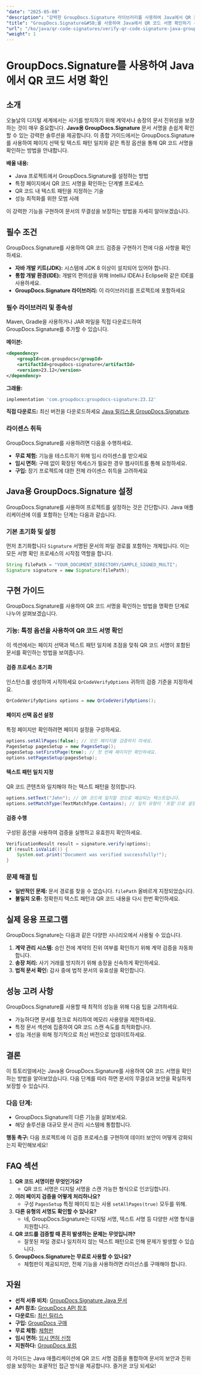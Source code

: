 ```yaml
---
"date": "2025-05-08"
"description": "강력한 GroupDocs.Signature 라이브러리를 사용하여 Java에서 QR 코드 서명을 확인하는 방법을 알아보세요. 이 가이드에서는 설정, 확인 옵션 및 모범 사례를 다룹니다."
"title": "GroupDocs.Signature&#58;를 사용하여 Java에서 QR 코드 서명 확인하기 - 포괄적인 가이드"
"url": "/ko/java/qr-code-signatures/verify-qr-code-signature-java-groupdocs-signature/"
"weight": 1
---
```


# GroupDocs.Signature를 사용하여 Java에서 QR 코드 서명 확인

## 소개

오늘날의 디지털 세계에서는 사기를 방지하기 위해 계약서나 송장의 문서 진위성을 보장하는 것이 매우 중요합니다. **Java용 GroupDocs.Signature** 문서 서명을 손쉽게 확인할 수 있는 강력한 솔루션을 제공합니다. 이 종합 가이드에서는 GroupDocs.Signature를 사용하여 페이지 선택 및 텍스트 패턴 일치와 같은 특정 옵션을 통해 QR 코드 서명을 확인하는 방법을 안내합니다.

**배울 내용:**

- Java 프로젝트에서 GroupDocs.Signature를 설정하는 방법
- 특정 페이지에서 QR 코드 서명을 확인하는 단계별 프로세스
- QR 코드 내 텍스트 패턴을 지정하는 기술
- 성능 최적화를 위한 모범 사례

이 강력한 기능을 구현하여 문서의 무결성을 보장하는 방법을 자세히 알아보겠습니다.

## 필수 조건

GroupDocs.Signature를 사용하여 QR 코드 검증을 구현하기 전에 다음 사항을 확인하세요.

- **자바 개발 키트(JDK):** 시스템에 JDK 8 이상이 설치되어 있어야 합니다.
- **통합 개발 환경(IDE):** 개발의 편의성을 위해 IntelliJ IDEA나 Eclipse와 같은 IDE를 사용하세요.
- **GroupDocs.Signature 라이브러리:** 이 라이브러리를 프로젝트에 포함하세요

### 필수 라이브러리 및 종속성

Maven, Gradle을 사용하거나 JAR 파일을 직접 다운로드하여 GroupDocs.Signature를 추가할 수 있습니다.

**메이븐:**

```xml
<dependency>
    <groupId>com.groupdocs</groupId>
    <artifactId>groupdocs-signature</artifactId>
    <version>23.12</version>
</dependency>
```

**그래들:**

```gradle
implementation 'com.groupdocs:groupdocs-signature:23.12'
```

**직접 다운로드:** 
최신 버전을 다운로드하세요 [Java 릴리스용 GroupDocs.Signature](https://releases.groupdocs.com/signature/java/).

### 라이센스 취득

GroupDocs.Signature를 사용하려면 다음을 수행하세요.

- **무료 체험:** 기능을 테스트하기 위해 임시 라이센스를 받으세요
- **임시 면허:** 구매 없이 확장된 액세스가 필요한 경우 웹사이트를 통해 요청하세요.
- **구입:** 장기 프로젝트에 대한 전체 라이센스 취득을 고려하세요

## Java용 GroupDocs.Signature 설정

GroupDocs.Signature를 사용하여 프로젝트를 설정하는 것은 간단합니다. Java 애플리케이션에 이를 포함하는 단계는 다음과 같습니다.

### 기본 초기화 및 설정

먼저 초기화합니다 `Signature` 서명된 문서의 파일 경로를 포함하는 개체입니다. 이는 모든 서명 확인 프로세스의 시작점 역할을 합니다.

```java
String filePath = "YOUR_DOCUMENT_DIRECTORY/SAMPLE_SIGNED_MULTI";
Signature signature = new Signature(filePath);
```

## 구현 가이드

GroupDocs.Signature를 사용하여 QR 코드 서명을 확인하는 방법을 명확한 단계로 나누어 살펴보겠습니다.

### 기능: 특정 옵션을 사용하여 QR 코드 서명 확인

이 섹션에서는 페이지 선택과 텍스트 패턴 일치에 초점을 맞춰 QR 코드 서명이 포함된 문서를 확인하는 방법을 보여줍니다.

#### 검증 프로세스 초기화

인스턴스를 생성하여 시작하세요 `QrCodeVerifyOptions` 귀하의 검증 기준을 지정하세요.

```java
QrCodeVerifyOptions options = new QrCodeVerifyOptions();
```

#### 페이지 선택 옵션 설정

특정 페이지만 확인하려면 페이지 설정을 구성하세요.

```java
options.setAllPages(false); // 모든 페이지를 검증하지 마세요.
PagesSetup pagesSetup = new PagesSetup();
pagesSetup.setFirstPage(true); // 첫 번째 페이지만 확인하세요.
options.setPagesSetup(pagesSetup);
```

#### 텍스트 패턴 일치 지정

QR 코드 콘텐츠와 일치해야 하는 텍스트 패턴을 정의합니다.

```java
options.setText("John"); // QR 코드에 일치할 것으로 예상되는 텍스트입니다.
options.setMatchType(TextMatchType.Contains); // 일치 유형이 '포함'으로 설정되었습니다.
```

#### 검증 수행

구성된 옵션을 사용하여 검증을 실행하고 유효한지 확인하세요.

```java
VerificationResult result = signature.verify(options);
if (result.isValid()) {
    System.out.print("Document was verified successfully!");
}
```

### 문제 해결 팁

- **일반적인 문제:** 문서 경로를 찾을 수 없습니다. `filePath` 올바르게 지정되었습니다.
- **불일치 오류:** 정확한지 텍스트 패턴과 QR 코드 내용을 다시 한번 확인하세요.

## 실제 응용 프로그램

GroupDocs.Signature는 다음과 같은 다양한 시나리오에서 사용될 수 있습니다.

1. **계약 관리 시스템:** 승인 전에 계약의 진위 여부를 확인하기 위해 계약 검증을 자동화합니다.
2. **송장 처리:** 사기 거래를 방지하기 위해 송장을 신속하게 확인하세요.
3. **법적 문서 확인:** 감사 중에 법적 문서의 유효성을 확인합니다.

## 성능 고려 사항

GroupDocs.Signature를 사용할 때 최적의 성능을 위해 다음 팁을 고려하세요.

- 가능하다면 문서를 청크로 처리하여 메모리 사용량을 제한하세요.
- 특정 문서 섹션에 집중하여 QR 코드 스캔 속도를 최적화합니다.
- 성능 개선을 위해 정기적으로 최신 버전으로 업데이트하세요.

## 결론

이 튜토리얼에서는 Java용 GroupDocs.Signature를 사용하여 QR 코드 서명을 확인하는 방법을 알아보았습니다. 다음 단계를 따라 하면 문서의 무결성과 보안을 확실하게 보장할 수 있습니다. 

### 다음 단계:

- GroupDocs.Signature의 다른 기능을 살펴보세요.
- 해당 솔루션을 대규모 문서 관리 시스템에 통합합니다.

**행동 촉구:** 다음 프로젝트에 이 검증 프로세스를 구현하여 데이터 보안이 어떻게 강화되는지 확인해보세요!

## FAQ 섹션

1. **QR 코드 서명이란 무엇인가요?**
   - QR 코드 서명은 디지털 서명을 스캔 가능한 형식으로 인코딩합니다.
2. **여러 페이지 검증을 어떻게 처리하나요?**
   - 구성 `PagesSetup` 특정 페이지 또는 사용 `setAllPages(true)` 모두를 위해.
3. **다른 유형의 서명도 확인할 수 있나요?**
   - 네, GroupDocs.Signature는 디지털 서명, 텍스트 서명 등 다양한 서명 형식을 지원합니다.
4. **QR 코드를 검증할 때 흔히 발생하는 문제는 무엇입니까?**
   - 잘못된 파일 경로나 일치하지 않는 텍스트 패턴으로 인해 문제가 발생할 수 있습니다.
5. **GroupDocs.Signature는 무료로 사용할 수 있나요?**
   - 체험판이 제공되지만, 전체 기능을 사용하려면 라이선스를 구매해야 합니다.

## 자원

- **선적 서류 비치:** [GroupDocs.Signature Java 문서](https://docs.groupdocs.com/signature/java/)
- **API 참조:** [GroupDocs API 참조](https://reference.groupdocs.com/signature/java/)
- **다운로드:** [최신 릴리스](https://releases.groupdocs.com/signature/java/)
- **구입:** [GroupDocs 구매](https://purchase.groupdocs.com/buy)
- **무료 체험:** [체험판](https://releases.groupdocs.com/signature/java/)
- **임시 면허:** [임시 면허 신청](https://purchase.groupdocs.com/temporary-license/)
- **지원하다:** [GroupDocs 포럼](https://forum.groupdocs.com/c/signature/)

이 가이드는 Java 애플리케이션에 QR 코드 서명 검증을 통합하여 문서의 보안과 진위성을 보장하는 포괄적인 접근 방식을 제공합니다. 즐거운 코딩 되세요!